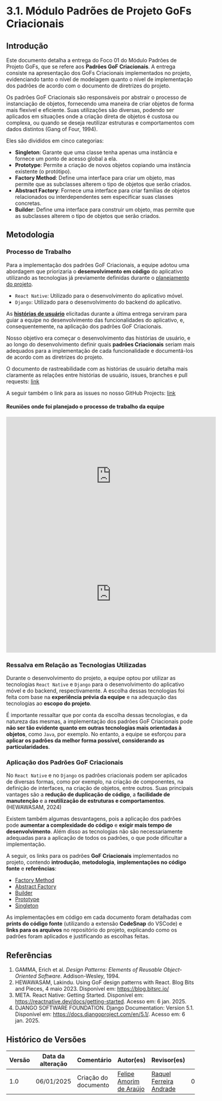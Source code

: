 # 3.1. Módulo Padrões de Projeto GoFs Criacionais

## Introdução

Este documento detalha a entrega do Foco 01 do Módulo Padrões de Projeto GoFs, que se refere aos **Padrões GoF Criacionais**. A entrega consiste na apresentação dos GoFs Criacionais implementados no projeto, evidenciando tanto o nível de modelagem quanto o nível de implementação dos padrões de acordo com o documento de diretrizes do projeto.

Os padrões GoF Criacionais são responsáveis por abstrair o processo de instanciação de objetos, fornecendo uma maneira de criar objetos de forma mais flexível e eficiente. Suas utilizações são diversas, podendo ser aplicados em situações onde a criação direta de objetos é custosa ou complexa, ou quando se deseja reutilizar estruturas e comportamentos com dados distintos (Gang of Four, 1994).

Eles são divididos em cinco categorias: 

- **Singleton**: Garante que uma classe tenha apenas uma instância e fornece um ponto de acesso global a ela.
- **Prototype**: Permite a criação de novos objetos copiando uma instância existente (o protótipo).
- **Factory Method**: Define uma interface para criar um objeto, mas permite que as subclasses alterem o tipo de objetos que serão criados.
- **Abstract Factory**: Fornece uma interface para criar famílias de objetos relacionados ou interdependentes sem especificar suas classes concretas.
- **Builder**: Define uma interface para construir um objeto, mas permite que as subclasses alterem o tipo de objetos que serão criados.

## Metodologia

### Processo de Trabalho

Para a implementação dos padrões GoF Criacionais, a equipe adotou uma abordagem que priorizaria o **desenvolvimento em código** do aplicativo utilizando as tecnologias já previamente definidas durante o [planejamento do projeto]().

- `React Native`: Utilizado para o desenvolvimento do aplicativo móvel.
- `Django`: Utilizado para o desenvolvimento do backend do aplicativo.

As **[histórias de usuário]()** elicitadas durante a última entrega serviram para guiar a equipe no desenvolvimento das funcionalidades do aplicativo, e, consequentemente, na aplicação dos padrões GoF Criacionais.

Nosso objetivo era começar o desenvolvimento das histórias de usuário, e ao longo do desenvolvimento definir quais **padrões Criacionais** seriam mais adequados para a implementação de cada funcionalidade e documentá-los de acordo com as diretrizes do projeto.

O documento de rastreabilidade com as histórias de usuário detalha mais claramente as relações entre histórias de usuário, issues, branches e pull requests: [link]()

A seguir também o link para as issues no nosso GitHub Projects: [link](https://github.com/orgs/UnBArqDsw2024-2/projects/2)

#### Reuniões onde foi planejado o processo de trabalho da equipe

<iframe width="560" height="315" src="https://www.youtube.com/embed/XFXD7FddwEs?si=FzzFPYXRktC4XDLw" title="YouTube video player" frameborder="0" allow="accelerometer; autoplay; clipboard-write; encrypted-media; gyroscope; picture-in-picture; web-share" referrerpolicy="strict-origin-when-cross-origin" allowfullscreen></iframe>

<iframe width="560" height="315" src="https://www.youtube.com/embed/XFXD7FddwEs?si=FzzFPYXRktC4XDLw" title="YouTube video player" frameborder="0" allow="accelerometer; autoplay; clipboard-write; encrypted-media; gyroscope; picture-in-picture; web-share" referrerpolicy="strict-origin-when-cross-origin" allowfullscreen></iframe>

### Ressalva em Relação as Tecnologias Utilizadas

Durante o desenvolvimento do projeto, a equipe optou por utilizar as tecnologias `React Native` e `Django` para o desenvolvimento do aplicativo móvel e do backend, respectivamente. A escolha dessas tecnologias foi feita com base na **experiência prévia da equipe** e na adequação das tecnologias ao **escopo do projeto**.

É importante ressaltar que por conta da escolha dessas tecnologias, e da natureza das mesmas, a implementação dos padrões GoF Criacionais pode **não ser tão evidente quanto em outras tecnologias mais orientadas à objetos**, como `Java`, por exemplo. No entanto, a equipe se esforçou para **aplicar os padrões da melhor forma possível, considerando as particularidades**.

### Aplicação dos Padrões GoF Criacionais

No `React Native` e no `Django` os padrões criacionais podem ser aplicados de diversas formas, como por exemplo, na criação de componentes, na definição de interfaces, na criação de objetos, entre outros. Suas principais vantages são a **redução de duplicação de código**, a **facilidade de manutenção** e a **reutilização de estruturas e comportamentos**. (HEWAWASAM, 2024)

Existem também algumas desvantagens, pois a aplicação dos padrões pode **aumentar a complexidade do código** e **exigir mais tempo de desenvolvimento**. Além disso as tecnologias não são necessariamente adequadas para a aplicação de todos os padrões, o que pode dificultar a implementação.

A seguir, os links para os padrões **GoF Criacionais** implementados no projeto, contendo **introdução**, **metodologia**, **implementações no código fonte** e **referências**:

- [Factory Method](./FactoryMethod.md)
- [Abstract Factory](./AbstractFactory.md)
- [Builder](./Builder.md)
- [Prototype](./Prototype.md)
- [Singleton](./Singleton.md)

As implementações em código em cada documento foram detalhadas com **prints do código fonte** (utilizando a extensão **CodeSnap** do VSCode) e **links para os arquivos** no repositório do projeto, explicando como os padrões foram aplicados e justificando as escolhas feitas.

## Referências

1. GAMMA, Erich et al. *Design Patterns: Elements of Reusable Object-Oriented Software*. Addison-Wesley, 1994.
2. HEWAWASAM, Lakindu. Using GoF design patterns with React. Blog Bits and Pieces, 4 maio 2023. Disponível em: https://blog.bitsrc.io/
3. META. React Native: Getting Started. Disponível em: https://reactnative.dev/docs/getting-started. Acesso em: 6 jan. 2025.
4. DJANGO SOFTWARE FOUNDATION. Django Documentation: Version 5.1. Disponível em: https://docs.djangoproject.com/en/5.1/. Acesso em: 6 jan. 2025.

## Histórico de Versões

| Versão | Data da alteração | Comentário | Autor(es) | Revisor(es) | Data de revisão |
|--------|-----------|-----------|-----------|-------------|-------------|
| 1.0 | 06/01/2025 | Criação do documento | [Felipe Amorim de Araújo](https://github.com/lipeaaraujo) | [Raquel Ferreira Andrade](https://github.com/raquel-andrade) | 06/01/2025 |